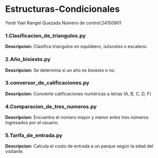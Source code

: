 # Estructuras-Condicionales
Yordi Yael Rangel Quezada
Número de control:24150901
### 1.Clasificacion_de_triangulos.py
**Descripcion:** Clasifica triangulos en equilátero, isósceles o escaleno.
### 2.Año_bisiesto.py
**Descripcion:** Se determina si un año es bisiesto o no.
### 3.conversor_de_calificaciones.py
**Descripcion:** Convierte calificaciones numéricas a letras (A, B, C, D, F)
### 4.Comparacion_de_tres_numeros.py
**Descripcion:** Encuentra el número mayor y menor entre tres números ingresados por el usuario.
### 5.Tarifa_de_entrada.py
**Descripcion:** Calcula el costo de entrada a un parque según la edad del visitante.
